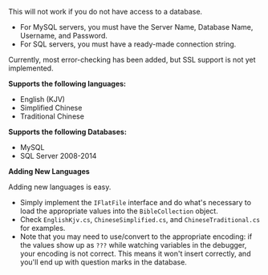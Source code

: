 This will not work if you do not have access to a database.

 - For MySQL servers, you must have the Server Name, Database Name, Username, and Password.
 - For SQL servers, you must have a ready-made connection string. 

Currently, most error-checking has been added, but SSL support is not yet implemented. 

**Supports the following languages:**

 - English (KJV)
 - Simplified Chinese
 - Traditional Chinese

**Supports the following Databases:**

 - MySQL
 - SQL Server 2008-2014

**Adding New Languages**

Adding new languages is easy. 
 - Simply implement the `IFlatFile` interface and do what's necessary to load the appropriate values into the `BibleCollection` object. 
 - Check `EnglishKjv.cs`, `ChineseSimplified.cs`, and `ChineseTraditional.cs` for examples. 
 - Note that you may need to use/convert to the appropriate encoding: if the values show up as `???` while watching variables in the debugger, your encoding is not correct. This means it won't insert correctly, and you'll end up with question marks in the database.
